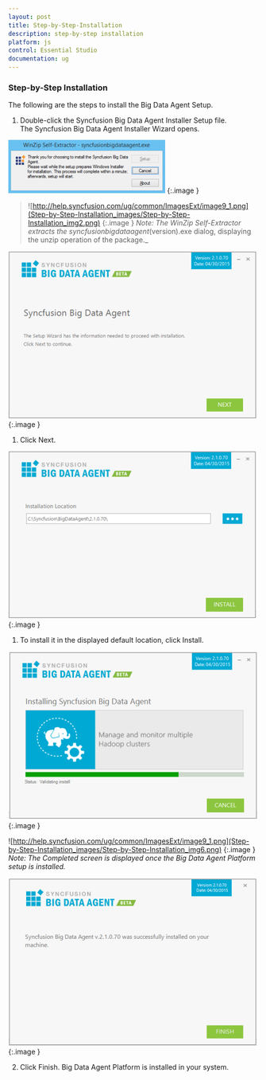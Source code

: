 ```yaml
---
layout: post
title: Step-by-Step-Installation
description: step-by-step installation
platform: js
control: Essential Studio
documentation: ug
---
```


### Step-by-Step Installation

The following are the steps to install the Big Data Agent Setup.

1. Double-click the Syncfusion Big Data Agent Installer Setup file. The Syncfusion Big Data Agent Installer Wizard opens.



![](Step-by-Step-Installation_images/Step-by-Step-Installation_img1.png)
{:.image }


> ![http://help.syncfusion.com/ug/common/ImagesExt/image9_1.png](Step-by-Step-Installation_images/Step-by-Step-Installation_img2.png)
{:.image }
_Note: The WinZip Self-Extractor extracts the syncfusionbigdataagent_(version).exe dialog, displaying the unzip operation of the package._ 

> 

![](Step-by-Step-Installation_images/Step-by-Step-Installation_img3.png)
{:.image }


1. Click Next.



![](Step-by-Step-Installation_images/Step-by-Step-Installation_img4.png)
{:.image }




1. To install it in the displayed default location, click Install.



![](Step-by-Step-Installation_images/Step-by-Step-Installation_img5.png)
{:.image }




![http://help.syncfusion.com/ug/common/ImagesExt/image9_1.png](Step-by-Step-Installation_images/Step-by-Step-Installation_img6.png)
{:.image }
_Note: The Completed screen is displayed once the Big Data Agent Platform setup is installed._



![](Step-by-Step-Installation_images/Step-by-Step-Installation_img7.png)
{:.image }




2. Click Finish. Big Data Agent Platform is installed in your system.
